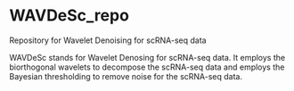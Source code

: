 # WAVDeSc_repo
Repository for Wavelet  Denoising for scRNA-seq data

WAVDeSc stands for Wavelet Denosing for scRNA-seq data. It employs the biorthogonal wavelets to decompose the scRNA-seq data and employs the Bayesian thresholding to remove noise for the scRNA-seq data.
